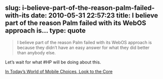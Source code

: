 slug: i-believe-part-of-the-reason-palm-failed-with-its
date: 2010-05-31 22:57:23
title: I believe part of the reason Palm failed with its WebOS approach is...
type: quote
---

> I believe part of the reason Palm failed with its WebOS approach is because they didn’t have an easy answer for what they did better than anybody else.

Let’s wait for what #HP will be doing about this.

 [In Today’s World of Mobile Choices, Look to the Core](http://blog.louisgray.com/2010/05/in-todays-world-of-mobile-choices-look.html)
